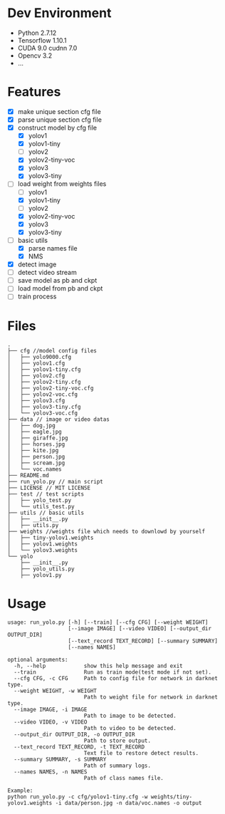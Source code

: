 # Dev Environment
- Python 2.7.12
- Tensorflow 1.10.1
- CUDA 9.0 cudnn 7.0
- Opencv 3.2
- ...

# Features
- [x] make unique section cfg file
- [x] parse unique section cfg file
- [x] construct model by cfg file
    - [x] yolov1
    - [x] yolov1-tiny
    - [ ] yolov2
    - [x] yolov2-tiny-voc
    - [x] yolov3
    - [x] yolov3-tiny
- [ ] load weight from weights files
    - [ ] yolov1
    - [x] yolov1-tiny
    - [ ] yolov2
    - [x] yolov2-tiny-voc
    - [x] yolov3
    - [x] yolov3-tiny
- [ ] basic utils
    - [x] parse names file
    - [x] NMS
- [x] detect image
- [ ] detect video stream
- [ ] save model as pb and ckpt
- [ ] load model from pb and ckpt
- [ ] train process

# Files
```
.
├── cfg //model config files
│   ├── yolo9000.cfg
│   ├── yolov1.cfg
│   ├── yolov1-tiny.cfg
│   ├── yolov2.cfg
│   ├── yolov2-tiny.cfg
│   ├── yolov2-tiny-voc.cfg
│   ├── yolov2-voc.cfg
│   ├── yolov3.cfg
│   ├── yolov3-tiny.cfg
│   └── yolov3-voc.cfg
├── data // image or video datas
│   ├── dog.jpg
│   ├── eagle.jpg
│   ├── giraffe.jpg
│   ├── horses.jpg
│   ├── kite.jpg
│   ├── person.jpg
│   ├── scream.jpg
│   └── voc.names
├── README.md
├── run_yolo.py // main script
├── LICENSE // MIT LICENSE
├── test // test scripts 
│   ├── yolo_test.py
│   └── utils_test.py
├── utils // basic utils
│   ├── __init__.py
│   ├── utils.py
├── weights //weights file which needs to downlowd by yourself
│   ├── tiny-yolov1.weights
│   ├── yolov1.weights
│   └── yolov3.weights
└── yolo
    ├── __init__.py
    ├── yolo_utils.py
    ├── yolov1.py
```

# Usage
```
usage: run_yolo.py [-h] [--train] [--cfg CFG] [--weight WEIGHT]
                   [--image IMAGE] [--video VIDEO] [--output_dir OUTPUT_DIR]
                   [--text_record TEXT_RECORD] [--summary SUMMARY]
                   [--names NAMES]

optional arguments:
  -h, --help            show this help message and exit
  --train               Run as train mode(test mode if not set).
  --cfg CFG, -c CFG     Path to config file for network in darknet type.
  --weight WEIGHT, -w WEIGHT
                        Path to weight file for network in darknet type.
  --image IMAGE, -i IMAGE
                        Path to image to be detected.
  --video VIDEO, -v VIDEO
                        Path to video to be detected.
  --output_dir OUTPUT_DIR, -o OUTPUT_DIR
                        Path to store output.
  --text_record TEXT_RECORD, -t TEXT_RECORD
                        Text file to restore detect results.
  --summary SUMMARY, -s SUMMARY
                        Path of summary logs.
  --names NAMES, -n NAMES
                        Path of class names file.

Example:
python run_yolo.py -c cfg/yolov1-tiny.cfg -w weights/tiny-yolov1.weights -i data/person.jpg -n data/voc.names -o output
```